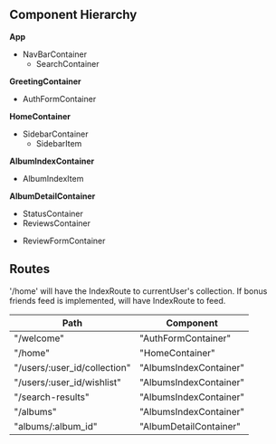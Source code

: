 ## Component Hierarchy

**App**
- NavBarContainer
  + SearchContainer

**GreetingContainer**
- AuthFormContainer

**HomeContainer**
- SidebarContainer
  + SidebarItem

**AlbumIndexContainer**
- AlbumIndexItem

 **AlbumDetailContainer**
 - StatusContainer
 - ReviewsContainer
  + ReviewFormContainer


## Routes

'/home' will have the IndexRoute to currentUser's collection. If bonus
friends feed is implemented, will have IndexRoute to feed.

|Path   | Component   |
|-------|-------------|
| "/welcome" | "AuthFormContainer" |
| "/home" | "HomeContainer" |
| "/users/:user_id/collection" | "AlbumsIndexContainer" |
| "/users/:user_id/wishlist" | "AlbumsIndexContainer" |
| "/search-results" | "AlbumsIndexContainer"
| "/albums" | "AlbumsIndexContainer" |
| "albums/:album_id" | "AlbumDetailContainer"
